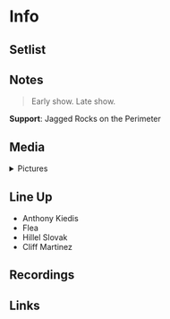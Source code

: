 # Info

## Setlist

## Notes

> Early show.
> Late show.

**Support**: Jagged Rocks on the Perimeter

## Media 

<details>
  <summary>Pictures</summary>
  <img alt="Clipping" title="Clipping" src="19850629a.jpg" height="200" />
</details>

## Line Up

* Anthony Kiedis
* Flea
* Hillel Slovak
* Cliff Martinez

## Recordings

## Links